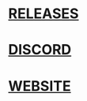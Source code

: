 # [RELEASES](https://github.com/Danny2362/8Bit-Pong/releases)
# [DISCORD](https://discord.gg/WKUN9bu)
# [WEBSITE](http://games.danpower.info)
